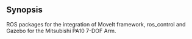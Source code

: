 ## Synopsis

ROS packages for the integration of MoveIt framework, ros_control and Gazebo for the Mitsubishi PA10 7-DOF Arm.

